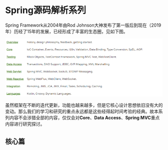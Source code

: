 # Spring源码解析系列

Spring Framework从2004年由Rod Johnson大神发布了第一版后到现在（2019年）历经了15年的发展，已经形成了丰富的生态圈，见如下图。

![](./images/00_01.jpg)

虽然框架在不断的迭代更新，功能也越来越多，但是它核心设计思想依旧没有大的变动。那么我们的学习和研究的重点永远都是这些经得起时间考验的经典。故本系列内容不会涉猎全部的内容，仅仅会对**Core**、**Data Access**、**Spring MVC**重点内容进行研究探讨。

## 核心篇

